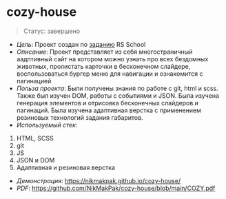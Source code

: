 # cozy-house
> Статус: завершено

- _Цель_:
Проект создан по [заданию](https://github.com/rolling-scopes-school/tasks/tree/master/stage1/stream1/shelter) RS School
- _Описание_:
Проект представляет из себя многостраничный аадптивный сайт на котором можно узнать про всех бездомных животных, пролистать карточки в бесконечном слайдере, воспользоваться бургер меню для навигации и ознакомится с пагинацией
- _Польза проекта_: 
Были получены знания по работе с git, html и scss. Также был изучен DOM, работы с событиями и JSON. Была изучена генерация элементов и отрисовка бесконечных слайдеров и пагинаций. Была изучена адаптивная верстка с применением резиновых технологий задания габаритов.
- _Используемый стек_:
1. HTML, SCSS
2. git
3. JS
4. JSON и DOM
5. Адаптивная и резиновая верстка
- _Демонстрация_: 
https://nikmakpak.github.io/cozy-house/
- _PDF_: 
https://github.com/NikMakPak/cozy-house/blob/main/COZY.pdf
